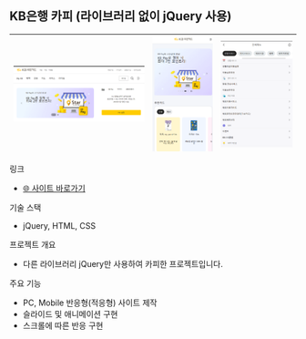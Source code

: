 ## KB은행 카피 (라이브러리 없이 jQuery 사용)

![image.png](../../../img/image%2012.png) | ![image.png](../../../img/image%2013.png) | ![image.png](../../../img/image%2014.png)
--|--|--|

링크

- [🌐 사이트 바로가기](https://tony96kimsh.github.io/tony96kimsh/01_mtt/list/kb)

기술 스택

- jQuery, HTML, CSS

프로젝트 개요

- 다른 라이브러리 jQuery만 사용하여 카피한 프로젝트입니다.

주요 기능 

- PC, Mobile 반응형(적응형) 사이트 제작
- 슬라이드 및 애니메이션 구현
- 스크롤에 따른 반응 구현
